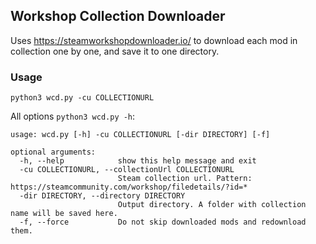 ## Workshop Collection Downloader

Uses https://steamworkshopdownloader.io/ to download each mod in collection one by one, and save it to one directory. 

### Usage

`python3 wcd.py -cu COLLECTIONURL`

All options `python3 wcd.py -h`:
```
usage: wcd.py [-h] -cu COLLECTIONURL [-dir DIRECTORY] [-f]

optional arguments:
  -h, --help            show this help message and exit
  -cu COLLECTIONURL, --collectionUrl COLLECTIONURL
                        Steam collection url. Pattern: https://steamcommunity.com/workshop/filedetails/?id=*
  -dir DIRECTORY, --directory DIRECTORY
                        Output directory. A folder with collection name will be saved here.
  -f, --force           Do not skip downloaded mods and redownload them.
```
